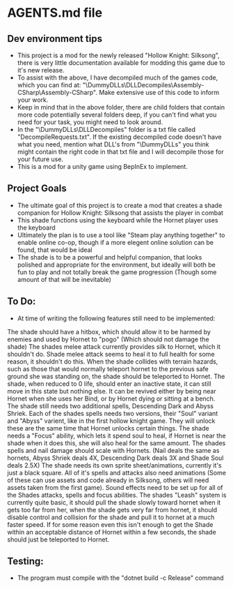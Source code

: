 # AGENTS.md file

## Dev environment tips
- This project is a mod for the newly released "Hollow Knight: Silksong", there is very little documentation available for modding this game due to it's new release.
- To assist with the above, I have decompiled much of the games code, which you can find at: "\DummyDLLs\DLLDecompiles\Assembly-CSharp\Assembly-CSharp". Make extensive use of this code to inform your work.
- Keep in mind that in the above folder, there are child folders that contain more code potentially several folders deep, if you can't find what you need for your task, you might need to look around.
- In the "\DummyDLLs\DLLDecompiles" folder is a txt file called "DecompileRequests.txt". If the existing decompiled code doesn't have what you need, mention what DLL's from "\DummyDLLs" you think might contain the right code in that txt file and I will decompile those for your future use.
- This is a mod for a unity game using BepInEx to implement.


## Project Goals
- The ultimate goal of this project is to create a mod that creates a shade companion for Hollow Knight: Silksong that assists the player in combat
- This shade functions using the keyboard while the Hornet player uses the keyboard
- Ultimately the plan is to use a tool like "Steam play anything together" to enable online co-op, though if a more elegent online solution can be found, that would be ideal
- The shade is to be a powerful and helpful companion, that looks polished and appropriate for the environment, but ideally will both be fun to play and not totally break the game progression (Though some amount of that will be inevitable)


## To Do:
- At time of writing the following features still need to be implemented:

The shade should have a hitbox, which should allow it to be harmed by enemies and used by Hornet to "pogo" (Which should not damage the shade)
The shades melee attack currently provides silk to Hornet, which it shouldn't do.
Shade melee attack seems to heal it to full health for some reason, it shouldn't do this.
When the shade collides with terrain hazards, such as those that would normally teleport hornet to the previous safe ground she was standing on, the shade should be teleported to Hornet.
The shade, when reduced to 0 life, should enter an inactive state, it can still move in this state but nothing else. It can be revived either by being near Hornet when she uses her Bind, or by Hornet dying or sitting at a bench.
The shade still needs two additional spells, Descending Dark and Abyss Shriek.
Each of the shades spells needs two versions, their "Soul" variant and "Abyss" varient, like in the first hollow knight game. They will unlock these are the same time that Hornet unlocks certain things.
The shade needs a "Focus" ability, which lets it spend soul to heal, if Hornet is near the shade when it does this, she will also heal for the same amount.
The shades spells and nail damage should scale with Hornets. (Nail deals the same as hornets, Abyss Shriek deals 4X, Descending Dark deals 3X and Shade Soul deals 2.5X)
The shade needs its own sprite sheet/animations, currently it's just a black square. All of it's spells and attacks also need animations (Some of these can use assets and code already in Silksong, others will need assets taken from the first game).
Sound effects need to be set up for all of the Shades attacks, spells and focus abilities.
The shades "Leash" system is currently quite basic, it should pull the shade slowly toward hornet when it gets too far from her, when the shade gets very far from hornet, it should disable control and collision for the shade and pull it to hornet at a much faster speed. If for some reason even this isn't enough to get the Shade within an acceptable distance of Hornet within a few seconds, the shade should just be teleported to Hornet.


## Testing:

- The program must compile with the "dotnet build -c Release" command
